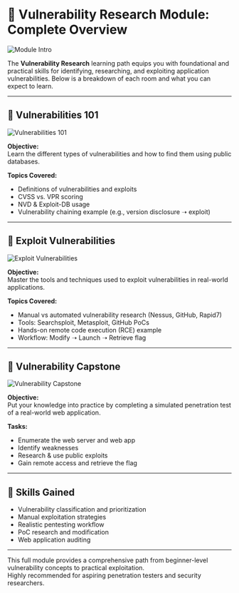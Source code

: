 # 🔐 Vulnerability Research Module: Complete Overview

![Module Intro](https://github.com/user-attachments/assets/3863e312-ed4b-4e26-9ed8-b9ef96e34be5)

The **Vulnerability Research** learning path equips you with foundational and practical skills for identifying, researching, and exploiting application vulnerabilities. Below is a breakdown of each room and what you can expect to learn.

---

## 🐞 Vulnerabilities 101

![Vulnerabilities 101](https://github.com/user-attachments/assets/e2626c4d-c418-4869-bef1-cd9b9210793a)

**Objective:**  
Learn the different types of vulnerabilities and how to find them using public databases.

**Topics Covered:**
- Definitions of vulnerabilities and exploits
- CVSS vs. VPR scoring
- NVD & Exploit-DB usage
- Vulnerability chaining example (e.g., version disclosure ➝ exploit)

---

## 🧪 Exploit Vulnerabilities

![Exploit Vulnerabilities](https://github.com/user-attachments/assets/79214bcf-7e2e-44c8-a157-2df72da54f7b)

**Objective:**  
Master the tools and techniques used to exploit vulnerabilities in real-world applications.

**Topics Covered:**
- Manual vs automated vulnerability research (Nessus, GitHub, Rapid7)
- Tools: Searchsploit, Metasploit, GitHub PoCs
- Hands-on remote code execution (RCE) example
- Workflow: Modify ➝ Launch ➝ Retrieve flag

---

## 🧠 Vulnerability Capstone

![Vulnerability Capstone](https://github.com/user-attachments/assets/0d29075c-fece-42e9-8e79-2be6e4d11080)

**Objective:**  
Put your knowledge into practice by completing a simulated penetration test of a real-world web application.

**Tasks:**
- Enumerate the web server and web app
- Identify weaknesses
- Research & use public exploits
- Gain remote access and retrieve the flag

---

## 🎯 Skills Gained

- Vulnerability classification and prioritization
- Manual exploitation strategies
- Realistic pentesting workflow
- PoC research and modification
- Web application auditing

---

This full module provides a comprehensive path from beginner-level vulnerability concepts to practical exploitation.  
Highly recommended for aspiring penetration testers and security researchers.

